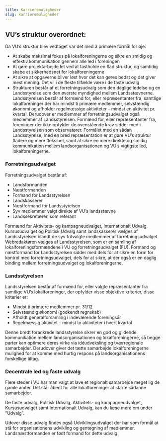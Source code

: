 ```yaml
---
title: Karrieremuligheder
slug: karrieremuligheder
---
```


## VU’s struktur overordnet:

Da VU’s struktur blev vedtaget var det med 3 primære formål for øje:

- At skabe maksimal fokus på lokalforeningerne og sikre en smidig og effektiv kommunikation gennem alle led i foreningen
- At gøre projektarbejde let ved at fastholde en flad struktur, og samtidig skabe et sikkerhedsnet for lokalforeningerne
- At sikre at opgaverne bliver løst hvor det kan gøres bedst og det giver mest mening. Det vil i de fleste tilfælde være i de faste udvalg
- Strukturen består af et forretningsudvalg som den daglige ledelse og en Landsstyrelse som den øverste myndighed mellem Landsstævnerne. Landsstyrelsen består af formænd for, eller repræsentanter fra, samtlige lokalforeninger der har mindst ti primære medlemmer, selvstændig økonomi og afholder regelmæssige aktiviteter – mindst en aktivitet pr. kvartal. Derudover er medlemmer af forretningsudvalget også medlemmer af Landsstyrelsen. Formænd for, eller repræsentanter fra, foreninger der ikke opfylder de ovenstående krav sidder med i Landsstyrelsen som observatører. Formålet med en sådan Landsstyrelse, med en bred repræsentation er at gøre VU’s struktur fladere og mere fleksibel, samt at sikre en mere direkte og smidig kommunikation mellem landsorganisationen og VU’s vigtigste led, lokalforeningerne.

### Forretningsudvalget

Forretningsudvalget består af:

- Landsformanden
- Næstformanden
- Formand for Landsstyrelsen
- Landskasserer
- Næstformand for Landsstyrelsen
- Syv medlemmer valgt direkte af VU’s landsstævne
- Landssekretæren som referant

Formænd for Aktivitets- og kampagneudvalget, Internationalt Udvalg, Kursusudvalget og Politisk Udvalg samt landskasserer vælges af Landsstyrelsen blandt de syv fritvalgte medlemmer af forretningsudvalget. Webredaktøren vælges af Landsstyrelsen, som er en samling af lokalforeningsformændene i VU og forretningsudvalget (FU). Formand og næstformand for Landsstyrelsen sidder med dels for at sikre en form for kontrol med forretningsudvalget, dels for at sikre, at der også er en daglig binding mellem forretningsudvalget og lokalforeningerne.

### Landsstyrelsen

Landsstyrelsen består af formænd for, eller valgte repræsentanter fra samtlige VU’s lokalforeninger, der opfylder visse objektive kriterier, disse kriterier er:

- Mindst ti primære medlemmer pr. 31/12
- Selvstændig økonomi (godkendt regnskab)
- Afholdt generalforsamling i indeværende foreningsår
- Regelmæssig aktivitet – mindst to aktiviteter i hvert kvartal

Denne bredt forankrede landsstyrelse sikrer en god og glidende kommunikation mellem landsorganisationen og lokalforeningerne, så begge parter kan optimere deres virke via idéudveksling og tværregionale samarbejder. Derudover giver det tætte samarbejde lokalforeningerne mulighed for at komme med hurtig respons på landsorganisationens forskellige tiltag.

### Decentrale led og faste udvalg

Flere steder i VU har man valgt at lave et regionalt samarbejde meget lig de gamle amter. Det står åbent for alle lokalforeninger at starte sådanne samarbejder.

De faste udvalg, Politisk Udvalg, Aktivitets- og kampagneudvalget, Kursusudvalget samt Internationalt Udvalg, kan du læse mere om under ”Udvalg”.

Udover disse udvalg findes også Udviklingsudvalget der har som formål at stå for organisationens udvikling og gentegning af medlemmer. Landsnæstformanden er født formand for dette udvalg.
